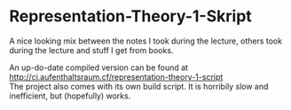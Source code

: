 # Representation-Theory-1-Skript
A nice looking mix between the notes I took during the lecture, others took during the lecture and stuff I get from books.

An up-do-date compiled version can be found at  
http://ci.aufenthaltsraum.cf/representation-theory-1-script  
The project also comes with its own build script. It is horribily slow and inefficient, but (hopefully) works.
